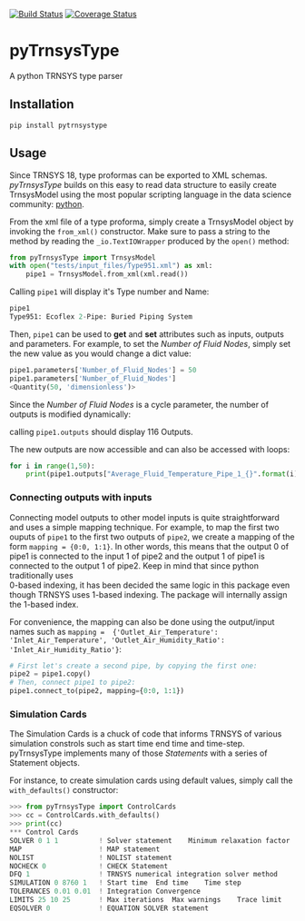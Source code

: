[![Build Status](https://travis-ci.com/samuelduchesne/pyTrnsysType.svg?branch=master)](https://travis-ci.com/samuelduchesne/pyTrnsysType)
[![Coverage Status](https://coveralls.io/repos/github/samuelduchesne/pyTrnsysType/badge.svg)](https://coveralls.io/github/samuelduchesne/pyTrnsysType)

# pyTrnsysType

A python TRNSYS type parser

Installation
------------

```
pip install pytrnsystype
```

## Usage

Since TRNSYS 18, type proformas can be exported to XML schemas. *pyTrnsysType* builds on this easy to read data 
structure to easily create TrnsysModel using the most popular scripting language in the data science community: 
[python](https://www.economist.com/graphic-detail/2018/07/26/python-is-becoming-the-worlds-most-popular-coding-language).

From the xml file of a type proforma, simply create a TrnsysModel object by invoking the `from_xml()` constructor. 
Make sure to pass a string to the method by reading the `_io.TextIOWrapper` produced by the `open()` method:

```python
from pyTrnsysType import TrnsysModel
with open("tests/input_files/Type951.xml") as xml:
    pipe1 = TrnsysModel.from_xml(xml.read())
```

Calling `pipe1` will display it's Type number and Name:

```python
pipe1
Type951: Ecoflex 2-Pipe: Buried Piping System
```

Then, `pipe1` can be used to **get** and **set** attributes such as inputs, outputs and parameters.
For example, to set the *Number of Fluid Nodes*, simply set the new value as you would change a dict value:

```python
pipe1.parameters['Number_of_Fluid_Nodes'] = 50
pipe1.parameters['Number_of_Fluid_Nodes']
<Quantity(50, 'dimensionless')>
```

Since the *Number of Fluid Nodes* is a cycle parameter, the number of outputs is modified dynamically:

calling `pipe1.outputs` should display 116 Outputs.

The new outputs are now accessible and can also be accessed with loops:

```python
for i in range(1,50):
    print(pipe1.outputs["Average_Fluid_Temperature_Pipe_1_{}".format(i)])
```

### Connecting outputs with inputs

Connecting model outputs to other model inputs is quite straightforward and uses a simple mapping technique. For 
example, to map the first two ouputs of `pipe1` to the first two outputs of `pipe2`, we create a mapping of the form 
`mapping = {0:0, 1:1}`. In other words, this means that the output 0 of pipe1 is connected to the input 1 of pipe2 
and the output 1 of pipe1 is connected to the output 1 of pipe2. Keep in mind that since python traditionally uses  
0-based indexing, it has been decided the same logic in this package even though TRNSYS uses 1-based indexing. The 
package will internally assign the 1-based index.

For convenience, the mapping can also be done using the output/input names such as `mapping = 
{'Outlet_Air_Temperature': 'Inlet_Air_Temperature', 'Outlet_Air_Humidity_Ratio': 'Inlet_Air_Humidity_Ratio'}`:

```python
# First let's create a second pipe, by copying the first one:
pipe2 = pipe1.copy()
# Then, connect pipe1 to pipe2:
pipe1.connect_to(pipe2, mapping={0:0, 1:1})
```

### Simulation Cards

The Simulation Cards is a chuck of code that informs TRNSYS of various simulation constrols such as start time end 
time and time-step. pyTrnsysType implements many of those *Statements* with a series of Statement objects.

For instance, to create simulation cards using default values, simply call the `with_defaults()` constructor:

```python
>>> from pyTrnsysType import ControlCards
>>> cc = ControlCards.with_defaults()
>>> print(cc)
*** Control Cards
SOLVER 0 1 1          ! Solver statement	Minimum relaxation factor	Maximum relaxation factor
MAP                   ! MAP statement
NOLIST                ! NOLIST statement
NOCHECK 0             ! CHECK Statement
DFQ 1                 ! TRNSYS numerical integration solver method
SIMULATION 0 8760 1   ! Start time	End time	Time step
TOLERANCES 0.01 0.01  ! Integration	Convergence
LIMITS 25 10 25       ! Max iterations	Max warnings	Trace limit
EQSOLVER 0            ! EQUATION SOLVER statement
```
